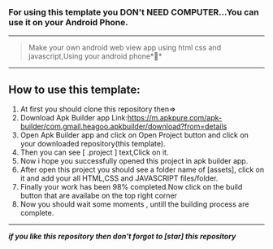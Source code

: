 ### For using this template you DON't NEED COMPUTER...You can use it on your Android Phone.

---
> Make your own android web view app using html css and javascript,Using your android phone*🤩*

---
## How to use this template:
1. At first you should clone this repository then=>
2. Download Apk Builder app Link:https://m.apkpure.com/apk-builder/com.gmail.heagoo.apkbuilder/download?from=details
3. Open Apk Builder app and click on Open Project button and click on your downloaded repository(this template).
4. Then you can see [ .project ] text,Click on it.
5. Now i hope you successfully opened this project in apk builder app.
6. After open this project you should see a folder name of [assets], click on it and add your all HTML,CSS and JAVASCRIPT files/folder.
7. Finally your work has been 98% completed.Now click on the build button that are availabe on the top right corner
8. Now you should wait some moments , untill the building process are complete.

---
***if you like this repository then don't forgot to [star] this repository***

